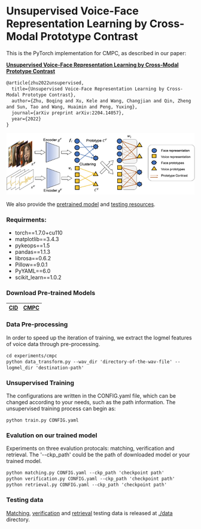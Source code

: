 # Unsupervised Voice-Face Representation Learning by Cross-Modal Prototype Contrast

This is the PyTorch implementation for CMPC, as described in our paper:


**[Unsupervised Voice-Face Representation Learning by Cross-Modal Prototype Contrast](https://arxiv.org/abs/2204.14057)**

```angular2html
@article{zhu2022unsupervised,
  title={Unsupervised Voice-Face Representation Learning by Cross-Modal Prototype Contrast},
  author={Zhu, Boqing and Xu, Kele and Wang, Changjian and Qin, Zheng and Sun, Tao and Wang, Huaimin and Peng, Yuxing},
  journal={arXiv preprint arXiv:2204.14057},
  year={2022}
}
```


![Framework](img/fig_pipeline.png)


We also provide the [pretrained model](#unsupervised-training) and [testing resources](#testing-data).


### Requirments:

* torch==1.7.0+cu110
* matplotlib==3.4.3
* pykeops==1.5
* pandas==1.1.3
* librosa==0.6.2
* Pillow==9.0.1
* PyYAML==6.0
* scikit_learn==1.0.2

### Download Pre-trained Models

<a href="https://github.com/Cocoxili/CMPC/releases/download/v1.0.0/checkpoint_CID.pth.tar">CID</a>| <a href="https://github.com/Cocoxili/CMPC/releases/download/v1.0.0/checkpoint_CMPC.pth.tar">CMPC</a>
------ | ------

### Data Pre-processing

In order to speed up the iteration of training, we extract the logmel features of voice data through pre-processing.

```
cd experiments/cmpc
python data_transform.py --wav_dir 'directory-of-the-wav-file' --logmel_dir 'destination-path'
```


### Unsupervised Training

The configurations are written in the CONFIG.yaml file, which can be changed according to your needs, 
such as the path information. The unsupervised training process can begin as:
```
python train.py CONFIG.yaml
```

### Evalution on our trained model
Experiments on three evalution protocals: matching, verification and retrieval. The '--ckp_path' could be
the path of downloaded model or your trained model.

```angular2html
python matching.py CONFIG.yaml --ckp_path 'checkpoint path'
python verification.py CONFIG.yaml --ckp_path 'checkpoint path'
python retrieval.py CONFIG.yaml --ckp_path 'checkpoint path'
```

### Testing data

[Matching](./data/matching), [verification](./data/veriflist) and [retrieval](./data/retrieval) testing data is released at [./data](./data) directory.